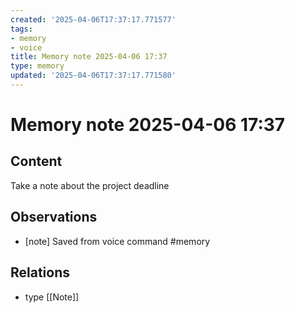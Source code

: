 ```yaml
---
created: '2025-04-06T17:37:17.771577'
tags:
- memory
- voice
title: Memory note 2025-04-06 17:37
type: memory
updated: '2025-04-06T17:37:17.771580'
---
```


# Memory note 2025-04-06 17:37

## Content

Take a note about the project deadline

## Observations

- [note] Saved from voice command #memory

## Relations

- type [[Note]]